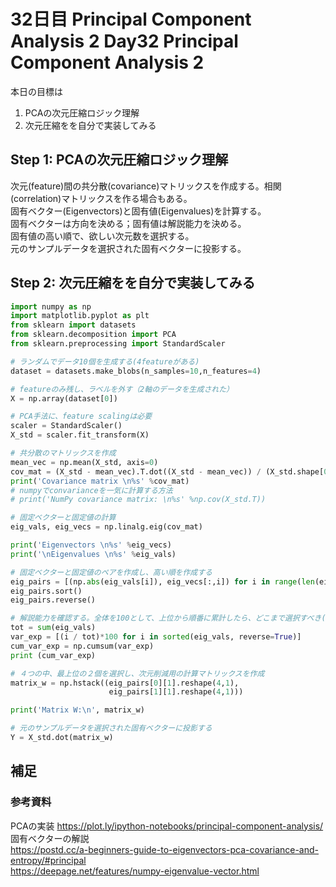 # 32日目 Principal Component Analysis 2 Day32 Principal Component Analysis 2

本日の目標は
1. PCAの次元圧縮ロジック理解
2. 次元圧縮をを自分で実装してみる

## Step 1: PCAの次元圧縮ロジック理解
次元(feature)間の共分散(covariance)マトリックスを作成する。相関(correlation)マトリックスを作る場合もある。  
固有ベクター(Eigenvectors)と固有値(Eigenvalues)を計算する。  
固有ベクターは方向を決める；固有値は解説能力を決める。  
固有値の高い順で、欲しい次元数を選択する。  
元のサンプルデータを選択された固有ベクターに投影する。  

## Step 2: 次元圧縮をを自分で実装してみる
```python
import numpy as np
import matplotlib.pyplot as plt
from sklearn import datasets
from sklearn.decomposition import PCA
from sklearn.preprocessing import StandardScaler

# ランダムでデータ10個を生成する(4featureがある)
dataset = datasets.make_blobs(n_samples=10,n_features=4)

# featureのみ残し、ラベルを外す（2軸のデータを生成された）
X = np.array(dataset[0])

# PCA手法に、feature scalingは必要
scaler = StandardScaler()
X_std = scaler.fit_transform(X)

# 共分散のマトリックスを作成
mean_vec = np.mean(X_std, axis=0)
cov_mat = (X_std - mean_vec).T.dot((X_std - mean_vec)) / (X_std.shape[0]-1)
print('Covariance matrix \n%s' %cov_mat)
# numpyでconvarianceを一気に計算する方法
# print('NumPy covariance matrix: \n%s' %np.cov(X_std.T))

# 固定ベクターと固定値の計算
eig_vals, eig_vecs = np.linalg.eig(cov_mat)

print('Eigenvectors \n%s' %eig_vecs)
print('\nEigenvalues \n%s' %eig_vals)

# 固定ベクターと固定値のペアを作成し、高い順を作成する
eig_pairs = [(np.abs(eig_vals[i]), eig_vecs[:,i]) for i in range(len(eig_vals))]
eig_pairs.sort()
eig_pairs.reverse()

# 解説能力を確認する。全体を100として、上位から順番に累計したら、どこまで選択すべき(主成分の次元数を決める手法)
tot = sum(eig_vals)
var_exp = [(i / tot)*100 for i in sorted(eig_vals, reverse=True)]
cum_var_exp = np.cumsum(var_exp)
print (cum_var_exp)

# ４つの中、最上位の２個を選択し、次元削減用の計算マトリックスを作成
matrix_w = np.hstack((eig_pairs[0][1].reshape(4,1),
                      eig_pairs[1][1].reshape(4,1)))

print('Matrix W:\n', matrix_w)

# 元のサンプルデータを選択された固有ベクターに投影する
Y = X_std.dot(matrix_w)
```

## 補足

### 参考資料
PCAの実装 https://plot.ly/ipython-notebooks/principal-component-analysis/  
固有ベクターの解説  
https://postd.cc/a-beginners-guide-to-eigenvectors-pca-covariance-and-entropy/#principal  
https://deepage.net/features/numpy-eigenvalue-vector.html  
